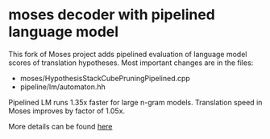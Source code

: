# moses decoder with pipelined language model
This fork of Moses project adds pipelined evaluation of language model scores of translation hypotheses. Most important changes are in the files:

- moses/HypothesisStackCubePruningPipelined.cpp
- pipeline/lm/automaton.hh

Pipelined LM runs 1.35x faster for large n-gram models. Translation speed in Moses improves by factor of 1.05x.

More details can be found [here](jmokry.com/pipelineddecoder.pdf)


